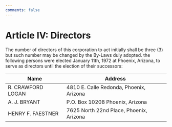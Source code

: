 ```yaml
---
comments: false
---
```


# Article IV: Directors
The number of directors of this corporation to act initially shall be three (3) but such number may be changed by the By-Laws duly adopted.  the following persons were elected January 11th, 1972 at Phoenix, Arizona, to serve as directors until the election of their successors:

|Name|Address|
|---|---|
|R. CRAWFORD LOGAN|4810 E. Calle Redonda, Phoenix, Arizona|
|A. J. BRYANT|P.O. Box 10208 Phoenix, Arizona|
|HENRY F. FAESTNER|7625 North 22nd Place, Phoenix, Arizona|

